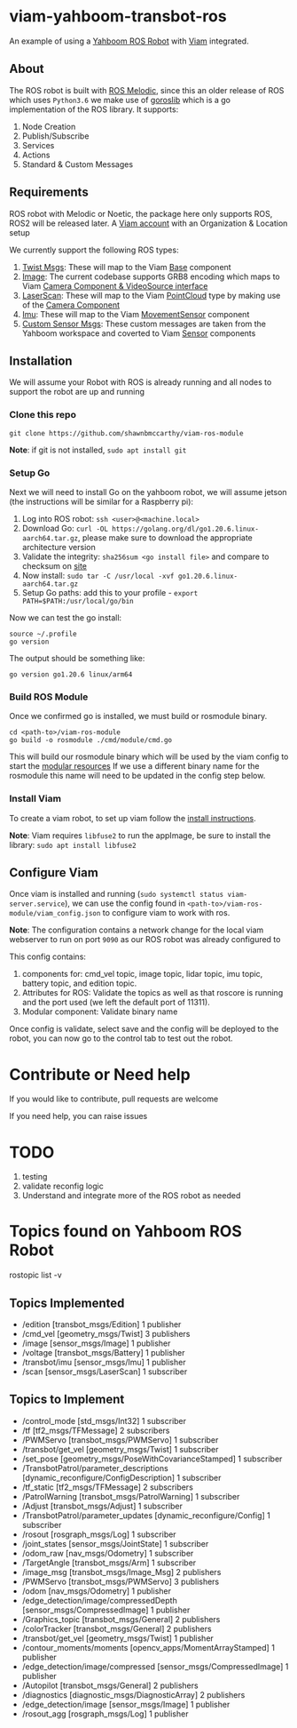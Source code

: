 # viam-yahboom-transbot-ros

An example of using a [Yahboom ROS Robot](https://category.yahboom.net/collections/ros-robotics/products/transbot-jetson_nano) with [Viam](https://www.viam.com/) integrated.

## About
The ROS robot is built with [ROS Melodic](http://wiki.ros.org/melodic), since this an older release of ROS which uses `Python3.6`
we make use of [goroslib](https://github.com/bluenviron/goroslib) which is a go implementation of the ROS library. It supports:
1. Node Creation
2. Publish/Subscribe
3. Services
4. Actions
5. Standard & Custom Messages

## Requirements
ROS robot with Melodic or Noetic, the package here only supports ROS, ROS2 will be released later.
A [Viam account](https://app.viam.com) with an Organization & Location setup

We currently support the following ROS types:
1. [Twist Msgs](http://docs.ros.org/en/noetic/api/geometry_msgs/html/msg/Twist.html): These will map to the Viam [Base](https://github.com/viamrobotics/rdk/blob/main/components/base/base.go) component
2. [Image](http://docs.ros.org/en/noetic/api/sensor_msgs/html/msg/Image.html): The current codebase supports GRB8 encoding which maps to Viam [Camera Component & VideoSource interface](https://github.com/viamrobotics/rdk/blob/main/components/camera/camera.go)
3. [LaserScan](http://docs.ros.org/en/melodic/api/sensor_msgs/html/msg/LaserScan.html): These will map to the Viam [PointCloud](https://github.com/viamrobotics/rdk/blob/main/pointcloud/pointcloud.go) type by making use of the [Camera Component](https://github.com/viamrobotics/rdk/blob/main/components/camera/camera.go)
4. [Imu](http://docs.ros.org/en/noetic/api/sensor_msgs/html/msg/Imu.html): These will map to the Viam [MovementSensor](https://github.com/viamrobotics/rdk/blob/main/components/movementsensor/movementsensor.go) component
5. [Custom Sensor Msgs](http://www.yahboom.net/study/Transbot-jetson_nano): These custom messages are taken from the Yahboom workspace and coverted to Viam [Sensor](https://github.com/viamrobotics/rdk/blob/main/components/sensor/sensor.go) components

## Installation
We will assume your Robot with ROS is already running and all nodes to support the robot are up and running

### Clone this repo
```shell
git clone https://github.com/shawnbmccarthy/viam-ros-module
```

**Note**: if git is not installed, `sudo apt install git`

### Setup Go
Next we will need to install Go on the yahboom robot, we will assume jetson (the instructions will be similar for a Raspberry pi):
1. Log into ROS robot: `ssh <user>@<machine.local>`
2. Download Go: `curl -OL https://golang.org/dl/go1.20.6.linux-aarch64.tar.gz`, please make sure to download the appropriate architecture version
3. Validate the integrity: `sha256sum <go install file>` and compare to checksum on [site](https://go.dev/dl/)
4. Now install: `sudo tar -C /usr/local -xvf go1.20.6.linux-aarch64.tar.gz`
5. Setup Go paths: add this to your profile - `export PATH=$PATH:/usr/local/go/bin`

Now we can test the go install:
```shell
source ~/.profile
go version
```
The output should be something like:
```shell
go version go1.20.6 linux/arm64
```

### Build ROS Module
Once we confirmed go is installed, we must build or rosmodule binary. 

```shell
cd <path-to>/viam-ros-module
go build -o rosmodule ./cmd/module/cmd.go
```

This will build our rosmodule binary which will be used by the viam config to start the [modular resources](https://docs.viam.com/extend/modular-resources/)
If we use a different binary name for the rosmodule this name will need to be updated in the config step below.

### Install Viam
To create a viam robot, to set up viam follow the [install instructions](https://docs.viam.com/installation/).

**Note**: Viam requires `libfuse2` to run the appImage, be sure to install the library: `sudo apt install libfuse2`


## Configure Viam
Once viam is installed and running (`sudo systemctl status viam-server.service`), we can use the config found in `<path-to>/viam-ros-module/viam_config.json`
to configure viam to work with ros.

**Note**: The configuration contains a network change for the local viam webserver to run on port `9090` as our ROS robot was
already configured to 

This config contains:
1. components for: cmd_vel topic, image topic, lidar topic, imu topic, battery topic, and edition topic. 
2. Attributes for ROS: Validate the topics as well as that roscore is running and the port used (we left the default port of 11311).
3. Modular component: Validate binary name

Once config is validate, select save and the config will be deployed to the robot, you can now go to the control tab to 
test out the robot.

# Contribute or Need help

If you would like to contribute, pull requests are welcome

If you need help, you can raise issues

# TODO

1. testing 
2. validate reconfig logic
3. Understand and integrate more of the ROS robot as needed

# Topics found on Yahboom ROS Robot

rostopic list -v 

## Topics Implemented
 * /edition [transbot_msgs/Edition] 1 publisher
 * /cmd_vel [geometry_msgs/Twist] 3 publishers
 * /image [sensor_msgs/Image] 1 publisher
 * /voltage [transbot_msgs/Battery] 1 publisher
 * /transbot/imu [sensor_msgs/Imu] 1 publisher
 * /scan [sensor_msgs/LaserScan] 1 subscriber

## Topics to Implement
 * /control_mode [std_msgs/Int32] 1 subscriber
 * /tf [tf2_msgs/TFMessage] 2 subscribers
 * /PWMServo [transbot_msgs/PWMServo] 1 subscriber 
 * /transbot/get_vel [geometry_msgs/Twist] 1 subscriber
 * /set_pose [geometry_msgs/PoseWithCovarianceStamped] 1 subscriber
 * /TransbotPatrol/parameter_descriptions [dynamic_reconfigure/ConfigDescription] 1 subscriber
 * /tf_static [tf2_msgs/TFMessage] 2 subscribers
 * /PatrolWarning [transbot_msgs/PatrolWarning] 1 subscriber
 * /Adjust [transbot_msgs/Adjust] 1 subscriber
 * /TransbotPatrol/parameter_updates [dynamic_reconfigure/Config] 1 subscriber
 * /rosout [rosgraph_msgs/Log] 1 subscriber
 * /joint_states [sensor_msgs/JointState] 1 subscriber
 * /odom_raw [nav_msgs/Odometry] 1 subscriber
 * /TargetAngle [transbot_msgs/Arm] 1 subscriber 
 * /image_msg [transbot_msgs/Image_Msg] 2 publishers
 * /PWMServo [transbot_msgs/PWMServo] 3 publishers
 * /odom [nav_msgs/Odometry] 1 publisher
 * /edge_detection/image/compressedDepth [sensor_msgs/CompressedImage] 1 publisher
 * /Graphics_topic [transbot_msgs/General] 2 publishers
 * /colorTracker [transbot_msgs/General] 2 publishers
 * /transbot/get_vel [geometry_msgs/Twist] 1 publisher
 * /contour_moments/moments [opencv_apps/MomentArrayStamped] 1 publisher
 * /edge_detection/image/compressed [sensor_msgs/CompressedImage] 1 publisher
 * /Autopilot [transbot_msgs/General] 2 publishers
 * /diagnostics [diagnostic_msgs/DiagnosticArray] 2 publishers
 * /edge_detection/image [sensor_msgs/Image] 1 publisher
 * /rosout_agg [rosgraph_msgs/Log] 1 publisher
